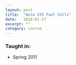 ```yaml
---
layout: post
title:  "Auto 525 Fuel Cells"
date:   2018-01-17
excerpt: ""
category: course
---
```




### Taught in:
- Spring 2011

